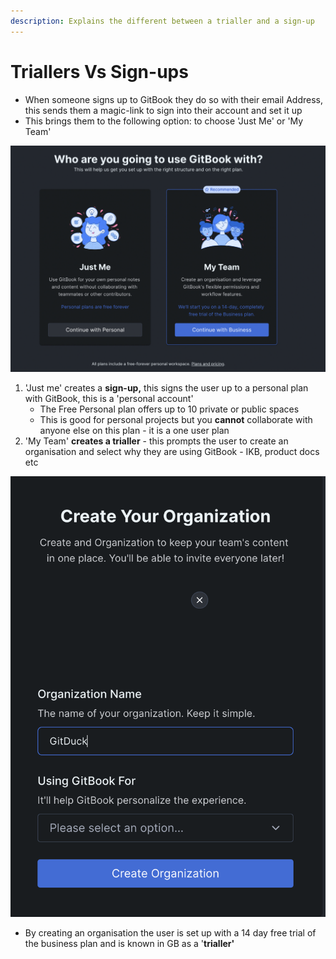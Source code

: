 ```yaml
---
description: Explains the different between a trialler and a sign-up
---
```


# Triallers Vs Sign-ups

* When someone signs up to GitBook they do so with their email Address, this sends them a magic-link to sign into their account and set it up
* This brings them to the following option: to choose 'Just Me' or 'My Team'

![Option when a user has activated their magiclink](../../.gitbook/assets/image.png)

1. 'Just me' creates a **sign-up,** this signs the user up to a personal plan with GitBook, this is a 'personal account'
   * The Free Personal plan offers up to 10 private or public spaces
   * This is good for personal projects but you **cannot** collaborate with anyone else on this plan - it is a one user plan
2. 'My Team' **creates a trialler** - this prompts the user to create an organisation and select why they are using GitBook - IKB, product docs etc

![Prompt screen after selecting 'my team'](<../../.gitbook/assets/image (1) (1).png>)

* By creating an organisation the user is set up with a 14 day free trial of the business plan and is known in GB as a '**trialler'**
